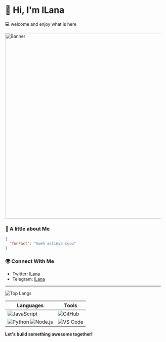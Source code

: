# 👋 Hi, I'm lLana  
💻 welcome and enjoy what is here

<img src="https://api8.iloveimg.com/v1/download/l5r65gh4lfmvdswkr92q97f2gn1hw12ztgrcz3zg0h0qfwyqkjd65dqhpkgb1lbt50f7rhhj9cw292ysjAmd15b28k28dlrkj004s5swg8qtA5v7b55511smql6b09xz83kpnxdkj2hyq31tny3dbxl4vmv2fjp7zs962vjc04lf9dft16c1" alt="Banner" width="600px">


### 🚀 A little about Me
```json
{
  "funFact": "Gweh aslinya cupu"
}
```

### 🌍 Connect With Me  
- Twitter: [lLana](https://twitter.com/triski_m)  
- Telegram: [lLana](https://t.me/jeruknipis69)  


---

![Top Langs](https://github-readme-stats.vercel.app/api/top-langs/?username=0x-Disciple&layout=compact&theme=tokyonight)


| Languages | Tools |
|-----------|-----------|
| ![JavaScript](https://img.shields.io/badge/JavaScript-F7DF1E?style=for-the-badge&logo=javascript&logoColor=black) | ![GitHub](https://img.shields.io/badge/GitHub-100000?style=for-the-badge&logo=github&logoColor=white) |
| ![Python](https://img.shields.io/badge/Python-3776AB?style=for-the-badge&logo=python&logoColor=white) ![Node.js](https://img.shields.io/badge/Node.js-43853D?style=for-the-badge&logo=node.js&logoColor=white) | ![VS Code](https://img.shields.io/badge/VS%20Code-0078D4?style=for-the-badge&logo=visual%20studio%20code&logoColor=white) |


**Let's build something awesome together!**